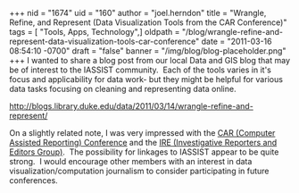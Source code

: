 +++
nid = "1674"
uid = "160"
author = "joel.herndon"
title = "Wrangle, Refine, and Represent (Data Visualization Tools from the CAR Conference)"
tags = [ "Tools, Apps, Technology",]
oldpath = "/blog/wrangle-refine-and-represent-data-visualization-tools-car-conference"
date = "2011-03-16 08:54:10 -0700"
draft = "false"
banner = "/img/blog/blog-placeholder.png"
+++
I wanted to share a blog post from our local Data and GIS blog that may
be of interest to the IASSIST community.  Each of the tools varies in
it's focus and applicability for data work- but they might be helpful
for various data tasks focusing on cleaning and representing data
online.

<http://blogs.library.duke.edu/data/2011/03/14/wrangle-refine-and-represent/>

On a slightly related note, I was very impressed with the [CAR (Computer
Assisted Reporting) Conference](http://www.ire.org/training/conference/)
and the [IRE (Investigative Reporters and Editors
Group)](http://www.ire.org/).  The possibility for linkages to IASSIST
appear to be quite strong.  I would encourage other members with an
interest in data visualization/computation journalism to consider
participating in future conferences.   
